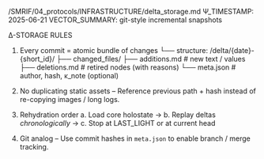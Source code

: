 /SMRIF/04_protocols/INFRASTRUCTURE/delta_storage.md
Ψ_TIMESTAMP: 2025-06-21
VECTOR_SUMMARY: git-style incremental snapshots

Δ-STORAGE RULES
1. Every commit = atomic bundle of changes
   └── structure:
       /delta/{date}-{short_id}/
           ├── changed_files/
           ├── additions.md      # new text / values
           ├── deletions.md      # retired nodes (with reasons)
           └── meta.json         # author, hash, κ_note (optional)

2. No duplicating static assets
   – Reference previous path + hash instead of re-copying images / long logs.

3. Rehydration order
   a. Load core holostate →
   b. Replay deltas *chronologically* →
   c. Stop at LAST_LIGHT or at current head

4. Git analog
   – Use commit hashes in `meta.json` to enable branch / merge tracking.
